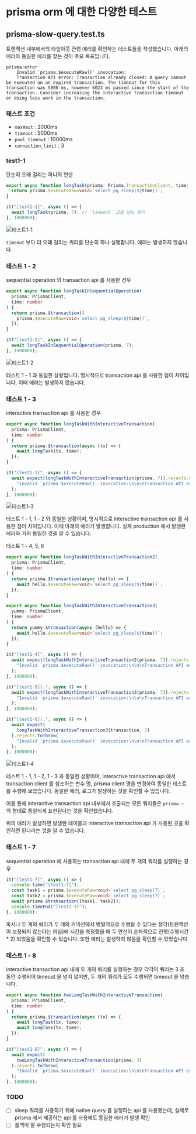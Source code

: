 # prisma orm 에 대한 다양한 테스트

## prisma-slow-query.test.ts

트랜잭션 내부에서의 타임아웃 관련 에러를 확인하는 테스트들을 작성했습니다.
아래의 에러와 동일한 에러를 찾는 것이 주요 목표입니다.

```shell
prisma:error
    Invalid `prisma.$executeRaw()` invocation:
    Transaction API error: Transaction already closed: A query cannot be executed on an expired transaction. The timeout for this transaction was 5000 ms, however 6023 ms passed since the start of the transaction. Consider increasing the interactive transaction timeout or doing less work in the transaction.
```

### 테스트 조건

- `maxWait` : 2000ms
- `timeout` : 5000ms
- `pool_timeout` : 10000ms
- `connection_limit` : 3

### test1-1

단순히 오래 걸리는 하나의 연산

```ts
export async function longTask(prisma: Prisma.TransactionClient, time: number) {
  return prisma.$executeRaw<void>`select pg_sleep(${time})`;
}

it("[test1-1]", async () => {
  await longTask(prisma, 7); // `timeout` 값을 넘는 쿼리
}, 1000000);
```

![테스트1-1](https://github.com/yeop0740/examples/blob/prisma-transaction-api/orm/prisma/connection/image/Pasted%20image%2020250621214432.png)

`timeout` 보다 더 오래 걸리는 쿼리를 단순히 하나 실행합니다. 에러는 발생하지 않습니다.

### 테스트 1 - 2

sequential operation 의 transaction api 를 사용한 경우

```ts
export async function longTaskInSequentialOperation(
  prisma: PrismaClient,
  time: number
) {
  return prisma.$transaction([
    prisma.$executeRaw<void>`select pg_sleep(${time})`,
  ]);
}

it("[test1-2]", async () => {
  await longTaskInSequentialOperation(prisma, 7);
}, 1000000);
```

![테스트1-2](https://github.com/yeop0740/examples/blob/prisma-transaction-api/orm/prisma/connection/image/Pasted%20image%2020250621214508.png)

테스트 1 - 1 과 동일한 상황입니다. 명시적으로 transaction api 를 사용한 점이 차이입니다. 이때 에러는 발생하지 않습니다.

### 테스트 1 - 3

interactive transaction api 를 사용한 경우

```ts
export async function longTaskWithInteractiveTransaction(
  prisma: PrismaClient,
  time: number
) {
  return prisma.$transaction(async (tx) => {
    await longTask(tx, time);
  });
}

it("[test1-3]", async () => {
  await expect(longTaskWithInteractiveTransaction(prisma, 7)).rejects.toThrow(
    "Invalid `prisma.$executeRaw()` invocation:\n\n\nTransaction API error: Transaction already closed: A query cannot be executed on an expired transaction."
  );
}, 1000000);
```

![테스트1-3](https://github.com/yeop0740/examples/blob/prisma-transaction-api/orm/prisma/connection/image/Pasted%20image%2020250621214547.png)

테스트 1 - 1, 1 - 2 와 동일한 상황이며, 명시적으로 interactive transaction api 를 사용한 점이 차이입니다. 이때 아래의 에러가 발생합니다. 실제 production 에서 발생한 에러와 거의 동일한 것을 알 수 있습니다.

테스트 1 - 4, 5, 6

```ts
export async function longTaskWithInteractiveTransaction2(
  prisma: PrismaClient,
  time: number
) {
  return prisma.$transaction(async (hello) => {
    await hello.$executeRaw<void>`select pg_sleep(${time})`;
  });
}

export async function longTaskWithInteractiveTransaction3(
  yummy: PrismaClient,
  time: number
) {
  return yummy.$transaction(async (hello) => {
    await hello.$executeRaw<void>`select pg_sleep(${time})`;
  });
}

it("[test1-4]", async () => {
  await expect(longTaskWithInteractiveTransaction2(prisma, 7)).rejects.toThrow(
    "Invalid `prisma.$executeRaw()` invocation:\n\n\nTransaction API error: Transaction already closed: A query cannot be executed on an expired transaction."
  );
}, 1000000);

it("[test1-5]).", async () => {
  await expect(longTaskWithInteractiveTransaction3(prisma, 7)).rejects.toThrow(
    "Invalid `prisma.$executeRaw()` invocation:\n\n\nTransaction API error: Transaction already closed: A query cannot be executed on an expired transaction."
  );
}, 1000000);

it("[test1-6]).", async () => {
  await expect(
    longTaskWithInteractiveTransaction3(transaction, 7)
  ).rejects.toThrow(
    "Invalid `prisma.$executeRaw()` invocation:\n\n\nTransaction API error: Transaction already closed: A query cannot be executed on an expired transaction."
  );
}, 1000000);
```

![테스트1-4](https://github.com/yeop0740/examples/blob/prisma-transaction-api/orm/prisma/connection/image/Pasted%20image%2020250621214633.png)

테스트 1 - 1, 1 - 2, 1 - 3 과 동일한 상황이며, interactive transaction api 에서 transaction client 를 참조하는 변수 명, prisma client 명을 변경하여 동일한 테스트를 수행해 보았습니다. 동일한 에러, 로그가 발생하는 것을 확인할 수 있습니다.

이를 통해 interactive transaction api 내부에서 호출되는 모든 쿼리들은 `prisma.~` 의 형태로 통일되게 표현된다는 것을 확인했습니다.

위의 에러가 발생하면 발생한 테이블과 interactive transaction api 가 사용된 곳을 확인하면 된다라는 것을 알 수 있습니다.

### 테스트 1 - 7

sequential operation 에 사용하는 transaction api 내에 두 개의 쿼리를 실행하는 경우

```ts
it("[test1-7]", async () => {
  console.time("[test1-7]");
  const task1 = prisma.$executeRaw<void>`select pg_sleep(7)`;
  const task2 = prisma.$executeRaw<void>`select pg_sleep(7)`;
  await prisma.$transaction([task1, task2]);
  console.timeEnd("[test1-7]");
}, 1000000);
```

혹시나 두 개의 쿼리가 두 개의 커넥션에서 병렬적으로 수행될 수 있다는 생각(트랜잭션이 보장되지 않는다는 의심)에 시간을 측정했을 때 두 연산이 순차적으로 진행(수행시간 \* 2) 되었음을 확인할 수 있습니다. 또한 에러는 발생하지 않음을 확인할 수 있었습니다.

### 테스트 1 - 8

interactive transaction api 내에 두 개의 쿼리를 실행하는 경우
각각의 쿼리는 3 초 동안 수행되어 timeout 을 넘지 않지만, 두 개의 쿼리가 모두 수행되면 timeout 을 넘습니다.

```ts
export async function twoLongTaskWithInteractiveTransaction(
  prisma: PrismaClient,
  time: number
) {
  return prisma.$transaction(async (tx) => {
    await longTask(tx, time);
    await longTask(tx, time);
  });
}

it("[test1-8]", async () => {
  await expect(
    twoLongTaskWithInteractiveTransaction(prisma, 3)
  ).rejects.toThrow(
    "Invalid `prisma.$executeRaw()` invocation:\n\n\nTransaction API error: Transaction already closed: A query cannot be executed on an expired transaction."
  );
}, 1000000);
```

### TODO

- [ ] sleep 쿼리를 사용하기 위해 native query 를 실행하는 api 를 사용했는데, 실제로 prisma 에서 제공하는 api 를 사용해도 동일한 에러가 발생 확인
- [ ] 롤백이 잘 수행되는지 확인 필요
